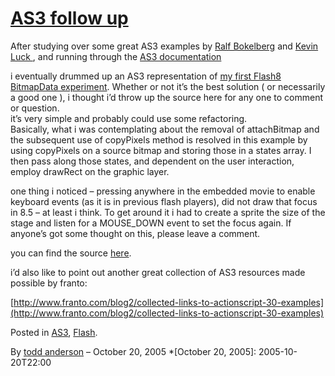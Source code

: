 # [AS3 follow up](http://custardbelly.com/blog/2005/10/20/as3-follow-up/)

After studying over some great AS3 examples by [Ralf Bokelberg](http://www.helpqlodhelp.com/blog/archives/000127.html) and [Kevin Luck ](http://kelvinluck.com/article/first-actionscript-3-example), and running through the [AS3 documentation](http://livedocs.macromedia.com/labs/1/flex/langref/index.html )

i eventually drummed up an AS3 representation of [my first Flash8 BitmapData experiment](http://custardbelly.com/blog/?p=19). Whether or not it’s the best solution ( or necessarily a good one ), i thought i’d throw up the source here for any one to comment or question.  
it’s very simple and probably could use some refactoring.  
Basically, what i was contemplating about the removal of attachBitmap and the subsequent use of copyPixels method is resolved in this example by using copyPixels on a source bitmap and storing those in a states array. I then pass along those states, and dependent on the user interaction, employ drawRect on the graphic layer.

one thing i noticed – pressing anywhere in the embedded movie to enable keyboard events (as it is in previous flash players), did not draw that focus in 8.5 – at least i think. To get around it i had to create a sprite the size of the stage and listen for a MOUSE_DOWN event to set the focus again. If anyone’s got some thought on this, please leave a comment. 

you can find the source [here](http://www.custardbelly.com/examples/BitmapSample.htm).

i’d also like to point out another great collection of AS3 resources made possible by franto: 

[http://www.franto.com/blog2/collected-links-to-actionscript-30-examples](http://www.franto.com/blog2/collected-links-to-actionscript-30-examples)

Posted in [AS3](http://custardbelly.com/blog/category/as3/), [Flash](http://custardbelly.com/blog/category/flash/).

By [todd anderson](http://custardbelly.com/blog/author/todd-anderson/) – October 20, 2005
  *[October 20, 2005]: 2005-10-20T22:00
